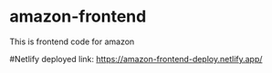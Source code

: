 # amazon-frontend
This is  frontend code for amazon

#Netlify deployed link: https://amazon-frontend-deploy.netlify.app/
